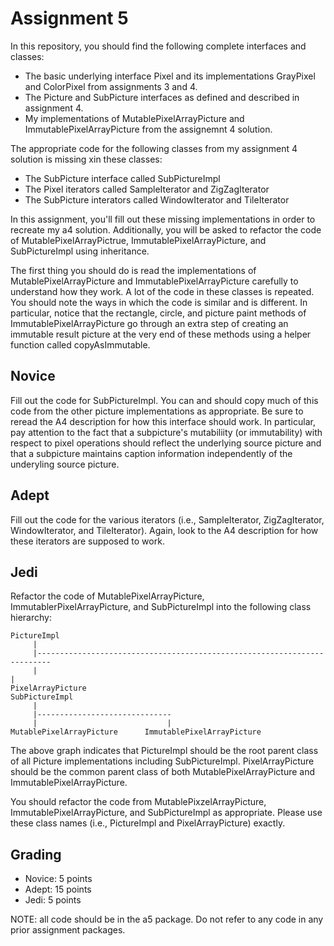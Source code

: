 # Assignment 5

In this repository, you should find the following complete interfaces and classes:
 * The basic underlying interface Pixel and its implementations GrayPixel and ColorPixel from assignments 3 and 4.
 * The Picture and SubPicture interfaces as defined and described in assignment 4.
 * My implementations of MutablePixelArrayPicture and ImmutablePixelArrayPicture from the assignemnt 4 solution.
 
The appropriate code for the following classes from my assignment 4 solution is missing xin these classes:
 * The SubPicture interface called SubPictureImpl
 * The Pixel iterators called SampleIterator and ZigZagIterator
 * The SubPicture interators called WindowIterator and TileIterator
 
In this assignment, you'll fill out these missing implementations in order to recreate my a4 solution. Additionally, you will be asked to refactor the code of MutablePixelArrayPictrue, ImmutablePixelArrayPicture, and SubPictureImpl using inheritance.

The first thing you should do is read the implementations of MutablePixelArrayPicture and ImmutablePixelArrayPicture carefully to understand how they work. A lot of the code in these classes is repeated. You should note the ways in which the code is similar and is different. In particular, notice that the rectangle, circle, and picture paint methods of ImmutablePixelArrayPicture go through an extra step of creating an immutable result picture at the very end of these methods using a helper function called copyAsImmutable.

## Novice

Fill out the code for SubPictureImpl. You can and should copy much of this code from the other picture implementations as appropriate. Be sure to reread the A4 description for how this interface should work. In particular, pay attention to the fact that a subpicture's mutabiliity (or immutability) with respect to pixel operations should reflect the underlying source picture and that a subpicture maintains caption information independently of the underyling source picture. 

## Adept

Fill out the code for the various iterators (i.e., SampleIterator, ZigZagIterator, WindowIterator, and TileIterator). Again, look to the A4 description for how these iterators are supposed to work.

## Jedi

Refactor the code of MutablePixelArrayPicture, ImmutablerPixelArrayPicture, and SubPictureImpl into the following class hierarchy:

```
PictureImpl
     |
     |-------------------------------------------------------------------------
     |                                                                        |
PixelArrayPicture                                                        SubPictureImpl
     |
     |------------------------------
     |                             |
MutablePixelArrayPicture      ImmutablePixelArrayPicture

```

The above graph indicates that PictureImpl should be the root parent class of all Picture implementations including SubPictureImpl. PixelArrayPicture should be the common parent class of both MutablePixelArrayPicture and ImmutablePixelArrayPicture.

You should refactor the code from MutablePixzelArrayPicture, ImmutablePixelArrayPicture, and SubPictureImpl as appropriate. Please use these class names (i.e., PictureImpl and PixelArrayPicture) exactly. 

## Grading
 * Novice: 5 points
 * Adept: 15 points
 * Jedi: 5 points
 
 NOTE: all code should be in the a5 package. Do not refer to any code in any prior assignment packages.
